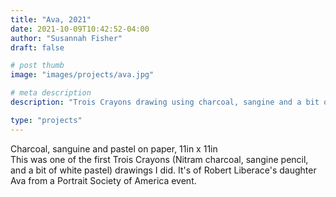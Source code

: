```yaml
---
title: "Ava, 2021"
date: 2021-10-09T10:42:52-04:00
author: "Susannah Fisher"
draft: false

# post thumb
image: "images/projects/ava.jpg"

# meta description
description: "Trois Crayons drawing using charcoal, sangine and a bit of white pastel."

type: "projects"
---
```


<figcaption>Charcoal, sanguine and pastel on paper, 11in x 11in</figcaption>
This was one of the first Trois Crayons (Nitram charcoal, sangine pencil, and a bit of white pastel) drawings I did. It's of Robert Liberace's daughter Ava from a Portrait Society of America event. 
